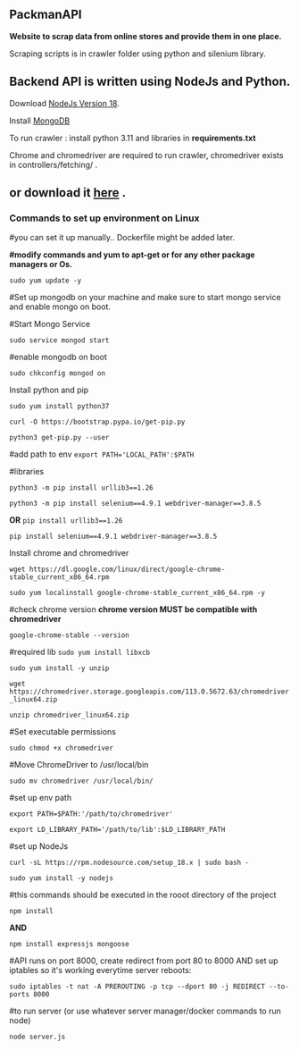 ## PackmanAPI

**Website to scrap data from online stores and provide them in one place.**

Scraping scripts is in crawler folder using python and silenium library.

Backend API is written using NodeJs and Python.
---

Download [NodeJs Version 18](https://nodejs.org/en/).

Install [MongoDB](https://www.mongodb.com/try/download/community)

To run crawler : install python 3.11 and libraries in **requirements.txt**

Chrome and chromedriver are required to run crawler, chromedriver exists in controllers/fetching/ .

or download it  [here](https://sites.google.com/a/chromium.org/chromedriver/downloads) .
---

### **Commands to set up environment on Linux**

#you can set it up manually.. Dockerfile might be added later.

**#modify commands and yum to apt-get or for any other package managers or Os.**

`sudo yum update -y`

#Set up mongodb on your machine and make sure to start mongo service and enable mongo on boot.

#Start Mongo Service

`sudo service mongod start`

#enable mongodb on boot

`sudo chkconfig mongod on`


Install python and pip

`sudo yum install python37`

`curl -O https://bootstrap.pypa.io/get-pip.py`

`python3 get-pip.py --user`

#add path to env
`export PATH='LOCAL_PATH':$PATH`

#libraries

`python3 -m pip install urllib3==1.26`

`python3 -m pip install selenium==4.9.1 webdriver-manager==3.8.5`

**OR**
`pip install urllib3==1.26`

`pip install selenium==4.9.1 webdriver-manager==3.8.5`

Install chrome and chromedriver

`wget https://dl.google.com/linux/direct/google-chrome-stable_current_x86_64.rpm`

`sudo yum localinstall google-chrome-stable_current_x86_64.rpm -y`

#check chrome version **chrome version MUST be compatible with chromedriver**

`google-chrome-stable --version`

#required lib
`sudo yum install libxcb`

`sudo yum install -y unzip`

`wget https://chromedriver.storage.googleapis.com/113.0.5672.63/chromedriver_linux64.zip`

`unzip chromedriver_linux64.zip`

#Set executable permissions

`sudo chmod +x chromedriver`

#Move ChromeDriver to /usr/local/bin

`sudo mv chromedriver /usr/local/bin/`

#set up env path

`export PATH=$PATH:'/path/to/chromedriver'`

`export LD_LIBRARY_PATH='/path/to/lib':$LD_LIBRARY_PATH`

#set up NodeJs

`curl -sL https://rpm.nodesource.com/setup_18.x | sudo bash -`

`sudo yum install -y nodejs`

#this commands should be executed in the rooot directory of the project

`npm install`

**AND**

`npm install expressjs mongoose`

#API runs on port 8000, create redirect from port 80 to 8000 AND set up iptables so it's working everytime server reboots:

`sudo iptables -t nat -A PREROUTING -p tcp --dport 80 -j REDIRECT --to-ports 8000`

#to run server (or use whatever server manager/docker commands to run node)

`node server.js`

